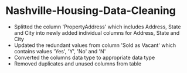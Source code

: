 # Nashville-Housing-Data-Cleaning

* Splitted the column 'PropertyAddress' which includes Address, State and City into newly added individual columns for Address, State and City
* Updated the redundant values from column 'Sold as Vacant' which contains values 'Yes', 'Y', 'No' and 'N'
* Converted the columns data type to appropriate data type
* Removed duplicates and unused columns from table
